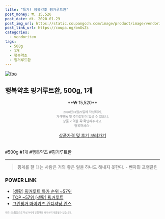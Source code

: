 ```yaml
--- 
title: "특가! 행복약초 핑거루트환" 
post_money: ₩. 15,520 
post_date: dt. 2020.01.29 
post_img_url: https://static.coupangcdn.com/image/product/image/vendoritem/2019/03/28/3589529069/ea37b472-65a2-43fb-9757-93ed06ac925d.jpg 
post_link_url: https://coupa.ng/bnGsZs 
categories: 
  - vendoritem 
tags: 
  - 500g 
  - 1개 
  - 행복약초 
  - 핑거루트환 
--- 
```

[![foo](https://static.coupangcdn.com/image/product/image/vendoritem/2019/03/28/3589529069/ea37b472-65a2-43fb-9757-93ed06ac925d.jpg)](https://coupa.ng/bnGsZs) 

## 행복약초 핑거루트환, 500g, 1개 
<p style="text-align: center;">**₩ 15,520**</p> 
<p style="text-align: center;"><span style="color: #898c8f; font-family: Georgia,Times,serif; font-size: 0.75em;">2020년01월29일에 작성되어, <br>가격변동 및 추가할인이 있을 수 있으니,<br> 상품 가격을 꼭!확인해주세요.<br>행복하세요~</span> 
</p>	 
<div markdown="0" style="text-align: center;"><a href="https://coupa.ng/bnGsZs" class="btn btn--success">상품가격 및 후기 보러가기</a></div> 
<br><br> 
  #500g #1개 #행복약초 #핑거루트환 
<hr> 

> 핑계를 잘 대는 사람은 거의 좋은 일을 하나도 해내지 못한다. - 벤자민 프랭클린 


### POWER LINK

* <a href="https://blog.naver.com/sakai111/221788450508" target="_blank"> [생활] 핑거루트 특가 순위 ~57위</a>
* <a href="https://blog.naver.com/an0733/221788450486" target="_blank"> TOP ~57위 [생활] 핑거루트</a>
* <a href="https://blog.naver.com/sakai111/221781541857" target="_blank">그린핑거 마이키즈 컨디셔닝 린스</a>

<span style="color: #898c8f; font-family: Georgia,Times,serif; font-size: 0.55em;">파트너스활동으로 작성자에게 일정액의 커미션이 제공될수 있습니다.</span> 
